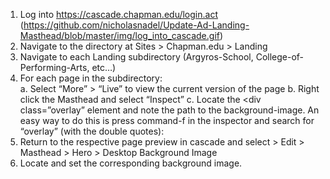 1. Log into https://cascade.chapman.edu/login.act
(https://github.com/nicholasnadel/Update-Ad-Landing-Masthead/blob/master/img/log_into_cascade.gif)
2. Navigate to the directory at Sites > Chapman.edu > Landing 
3. Navigate to each Landing subdirectory (Argyros-School, College-of-Performing-Arts, etc…)
4. For each page in the subdirectory:  
a. Select “More” > “Live” to view the current version of the page
b. Right click the Masthead and select “Inspect”
c. Locate the <div class=”overlay” element and note the path to the background-image. An easy way to do this is press command-f in the inspector and search for “overlay” (with the double quotes):
5. Return to the respective page preview in cascade and select > Edit > Masthead > Hero > Desktop Background Image 
6. Locate and set the corresponding background image.





